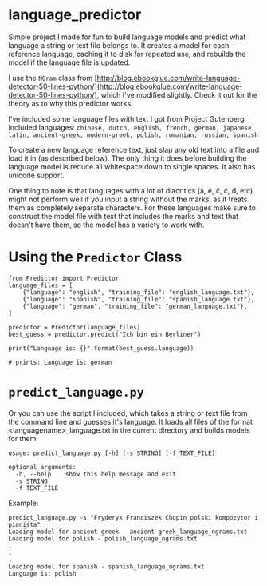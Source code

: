 language_predictor
==================

Simple project I made for fun to build language models and predict what language a string or text file belongs to. It creates a model for each reference language, caching it to disk for repeated use, and rebuilds the model if the language file is updated.

I use the `NGram` class from [http://blog.ebookglue.com/write-language-detector-50-lines-python/](http://blog.ebookglue.com/write-language-detector-50-lines-python/), which I've modified slightly. Check it out for the theory as to why this predictor works. 

I've included some language files with text I got from Project Gutenberg
Included languages: `chinese, dutch, english, french, german, japanese, latin, ancient-greek, modern-greek, polish, romanian, russian, spanish`

To create a new language reference text, just slap any old text into a file and load it in (as described below). The only thing it does before building the language model is reduce all whitespace down to single spaces. It also has unicode support. 

One thing to note is that languages with a lot of diacritics (á, é, č, ć, đ, etc) might not perform well if you input a string without the marks, as it treats them as completely separate characters. For these languages make sure to construct the model file with text that includes the marks and text that doesn't have them, so the model has a variety to work with.

Using the `Predictor` Class
========
    from Predictor import Predictor
    language_files = [
        {"language": "english", "training_file": "english_language.txt"},
        {"language": "spanish", "training_file": "spanish_language.txt"},
        {"language": "german", "training_file": "german_language.txt"},
    ]
    
    predictor = Predictor(language_files)
    best_guess = predictor.predict("Ich bin ein Berliner")
    
    print("Language is: {}".format(best_guess.language))

    # prints: Language is: german

`predict_language.py`
================
Or you can use the script I included, which takes a string or text file from the command line and guesses it's language. It loads all files of the format &lt;languagename&gt;_language.txt in the current directory and builds models for them

    usage: predict_language.py [-h] [-s STRING] [-f TEXT_FILE]
    
    optional arguments:
      -h, --help    show this help message and exit
      -s STRING
      -f TEXT_FILE

Example:

    predict_language.py -s "Fryderyk Franciszek Chopin polski kompozytor i pianista"
    Loading model for ancient-greek - ancient-greek_language_ngrams.txt
    Loading model for polish - polish_language_ngrams.txt
    .
    .
    .
    Loading model for spanish - spanish_language_ngrams.txt
    Language is: polish